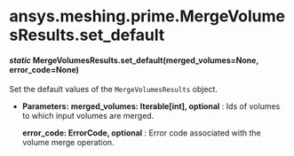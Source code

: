 # ansys.meshing.prime.MergeVolumesResults.set_default

<a id="ansys.meshing.prime.MergeVolumesResults.set_default"></a>

#### *static* MergeVolumesResults.set_default(merged_volumes=None, error_code=None)

Set the default values of the `MergeVolumesResults` object.

* **Parameters:**
  **merged_volumes: Iterable[int], optional**
  : Ids of volumes to which input volumes are merged.

  **error_code: ErrorCode, optional**
  : Error code associated with the volume merge operation.

<!-- !! processed by numpydoc !! -->
